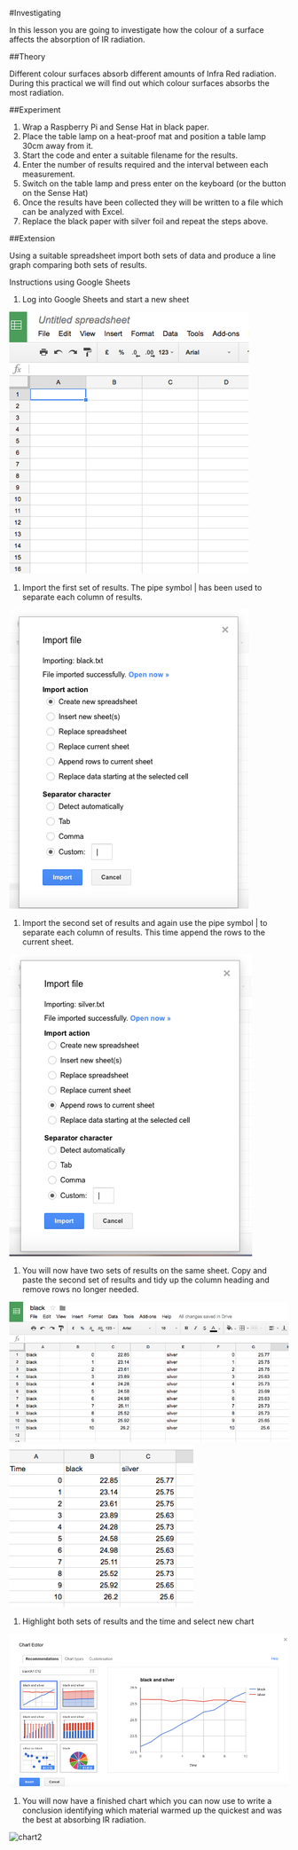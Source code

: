 #Investigating 

In this lesson you are going to investigate how the colour of a surface affects the absorption of IR radiation.

##Theory 

Different colour surfaces absorb different amounts of Infra Red radiation.  During this practical we will find out which colour surfaces absorbs the most radiation.

##Experiment  

1. Wrap a Raspberry Pi and Sense Hat in black paper.
1. Place the table lamp on a heat-proof mat and position a table lamp 30cm away from it.
1. Start the code and enter a suitable filename for the results.
1. Enter the number of results required and the interval between each measurement.
1. Switch on the table lamp and press enter on the keyboard (or the button on the Sense Hat)
1. Once the results have been collected they will be written to a file which can be analyzed with Excel.
1. Replace the black paper with silver foil and repeat the steps above.

##Extension

Using a suitable spreadsheet import both sets of data and produce a line graph comparing both sets of results.  

Instructions using Google Sheets

1. Log into Google Sheets and start a new sheet

![spread_sheet](images/spread_sheet.png)

1. Import the first set of results. The pipe symbol | has been used to separate each column of results.

![import1](images/import.png)

1. Import the second set of results and again use the pipe symbol | to separate each column of results.  This time append the rows to the current sheet.

![import2](images/import2.png)

1. You will now have two sets of results on the same sheet.  Copy and paste the second set of results and tidy up the column heading and remove rows no longer needed.

![results1](images/results.png)
![results2](images/new_results.png)

1. Highlight both sets of results and the time and select new chart

![chart](images/chart.png)

1. You will now have a finished chart which you can now use to write a conclusion identifying which material warmed up the quickest and was the best at absorbing IR radiation.

![chart2](images/final_chart.png)


